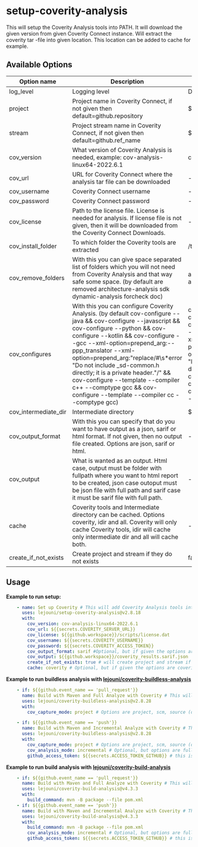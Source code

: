 # setup-coverity-analysis
This will setup the Coverity Analysis tools into PATH. It will download the given version from given Coverity Connect instance. Will extract the coverity tar -file into given location. This location can be added to cache for example.

## Available Options
| Option name | Description | Default value | Required |
|----------|----------|---------|----------|
| log_level | Logging level | DEBUG | false |
| project | Project name in Coverity Connect, if not given then default=github.repository | ${{github.repository}} | false |
| stream | Project stream name in Coverity Connect, if not given then default=github.ref_name | ${{github.ref_name}} | false |
| cov_version | What version of Coverity Analysis is needed, example: cov-analysis-linux64-2022.6.1 | cov-analysis-linux64-2022.6.1 | false |
| cov_url | URL for Coverity Connect where the analysis tar file can be downloaded | - | true |
| cov_username | Coverity Connect username | - | true |
| cov_password | Coverity Connect password | - | true |
| cov_license | Path to the license file. License is needed for analysis. If license file is not given, then it will be downloaded from the Coverity Connect Downloads. | - | false |
| cov_install_folder | To which folder the Coverity tools are extracted | /tmp/cache/coverity | false |
| cov_remove_folders | With this you can give space separated list of folders which you will not need from Coverity Analysis and that way safe some space. (by default are removed architecture-analysis sdk dynamic-analysis forcheck doc) | architecture-analysis sdk dynamic-analysis forcheck doc | false |
| cov_configures | With this you can configure Coverity Analysis. (by default cov-configure --java && cov-configure --javascript && cov-configure --python && cov-configure --kotlin && cov-configure --gcc --xml-option=prepend_arg:--ppp_translator --xml-option=prepend_arg:"replace/#\s*error \"Do not include _sd-common.h directly; it is a private header.\"/" && cov-configure --template --compiler c++ --comptype gcc && cov-configure --template --compiler cc --comptype gcc) | cov-configure --java && cov-configure --javascript && cov-configure --python && cov-configure --kotlin && cov-configure --gcc --xml-option=prepend_arg:--ppp_translator --xml-option=prepend_arg:"replace/#\s*error \"Do not include _sd-common.h directly; it is a private header.\"/" && cov-configure --template --compiler c++ --comptype gcc && cov-configure --template --compiler cc --comptype gcc | false |
| cov_intermediate_dir | Intermediate directory | ${{github.workspace}}/idir | false |
| cov_output_format | With this you can specify that do you want to have output as a json, sarif or html format. If not given, then no output file created. Options are json, sarif or html. | - | false |
| cov_output | What is wanted as an output. Html case, output must be folder with fullpath where you want to html report to be created, json case outoput must be json file with full path and sarif case it must be sarif file with full path. | - | false |
| cache | Coverity tools and Intermediate directory can be cached. Options coverity, idir and all. Coverity will only cache Coverity tools, idir will cache only intermediate dir and all will cache both. | - | false |
| create_if_not_exists | Create project and stream if they do not exists | false | false |

## Usage

**Example to run setup:**
```yaml
    - name: Set up Coverity # This will add Coverity Analysis tools into runner PATH
      uses: lejouni/setup-coverity-analysis@v2.8.18
      with:
        cov_version: cov-analysis-linux64-2022.6.1
        cov_url: ${{secrets.COVERITY_SERVER_URL}}
        cov_license: ${{github.workspace}}/scripts/license.dat
        cov_username: ${{secrets.COVERITY_USERNAME}}
        cov_password: ${{secrets.COVERITY_ACCESS_TOKEN}}
        cov_output_format: sarif #Optional, but if given the options are html, json and sarif
        cov_output: ${{github.workspace}}/coverity_results.sarif.json
        create_if_not_exists: true # will create project and stream if they don't exists yet
        cache: coverity # Optional, but if given the options are coverity, idir and all
```
**Example to run buildless analysis with [lejouni/coverity-buildless-analysis](https://github.com/lejouni/coverity-buildless-analysis)**
```yaml
    - if: ${{github.event_name == 'pull_request'}}
      name: Build with Maven and Full Analyze with Coverity # This will run the full Coverity Analsysis
      uses: lejouni/coverity-buildless-analysis@v2.8.28
      with:
        cov_capture_mode: project # Options are project, scm, source (default) and config

    - if: ${{github.event_name == 'push'}}
      name: Build with Maven and Incremental Analyze with Coverity # This will run the incremental Coverity Analsysis
      uses: lejouni/coverity-buildless-analysis@v2.8.28
      with:
        cov_capture_mode: project # Options are project, scm, source (default) and config
        cov_analysis_mode: incremental # Optional, but options are full (default) or incremental
        github_access_token: ${{secrets.ACCESS_TOKEN_GITHUB}} # this is required in incremental mode, used to get changed files via Github API
```
**Example to run build analysis with [lejouni/coverity-build-analysis](https://github.com/lejouni/coverity-build-analysis)**
```yaml
    - if: ${{github.event_name == 'pull_request'}}
      name: Build with Maven and Full Analyze with Coverity # This will run the full Coverity Analsysis
      uses: lejouni/coverity-build-analysis@v4.3.3
      with:
        build_command: mvn -B package --file pom.xml
    - if: ${{github.event_name == 'push'}}
      name: Build with Maven and Incremental Analyze with Coverity # This will run the incremental Coverity Analsysis
      uses: lejouni/coverity-build-analysis@v4.3.3
      with:
        build_command: mvn -B package --file pom.xml
        cov_analysis_mode: incremental # Optional, but options are full (default) or incremental
        github_access_token: ${{secrets.ACCESS_TOKEN_GITHUB}} # this is required in incremental mode, used to get changed files via Github API
```